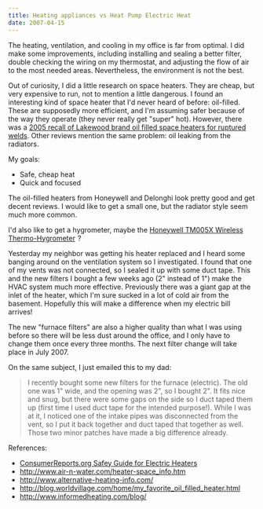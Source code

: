 ```yaml
---
title: Heating appliances vs Heat Pump Electric Heat
date: 2007-04-15
---
```

The heating, ventilation, and cooling in my office is far from optimal. I did make some improvements, including installing and sealing a better filter, double checking the wiring on my thermostat, and adjusting the flow of air to the most needed areas. Nevertheless, the environment is not the best.

Out of curiosity, I did a little research on space heaters. They are cheap, but very expensive to run, not to mention a little dangerous. I found an interesting kind of space heater that I'd never heard of before: oil-filled. These are supposedly more efficient, and I'm assuming safer because of the way they operate (they never really get "super" hot). However, there was a <a href="http://www.cpsc.gov/cpscpub/prerel/prhtml05/05094.html">2005 recall of Lakewood brand oil filled space heaters for ruptured welds</a>. Other reviews mention the same problem: oil leaking from the radiators.

My goals:

* Safe, cheap heat
* Quick and focused

The oil-filled heaters from Honeywell and Delonghi look pretty good and get decent reviews. I would like to get a small one, but the radiator style seem much more common.

I'd also like to get a hygrometer, maybe the <a href="http://www.amazon.com/gp/product/B000EX83RU?ie=UTF8&amp;tag=inforbanki-20&amp;linkCode=as2&amp;camp=1789&amp;creative=9325&amp;creativeASIN=B000EX83RU">Honeywell TM005X Wireless Thermo-Hygrometer</a>
<img src="http://www.assoc-amazon.com/e/ir?t=inforbanki-20&amp;l=as2&amp;o=1&amp;a=B000EX83RU" width="1" height="1" border="0" alt="" style="border:none !important; margin:0px !important;" />?

Yesterday my neighbor was getting his heater replaced and I heard some banging around on the ventilation system so I investigated. I found that one of my vents was not connected, so I sealed it up with some duct tape. This and the new filters I bought a few weeks ago (2" instead of 1") make the HVAC system much more effective. Previously there was a giant gap at the inlet of the heater, which I'm sure sucked in a lot of cold air from the basement. Hopefully this will make a difference when my electric bill arrives!

The new "furnace filters" are also a higher quality than what I was using before so there will be less dust around the office, and I only have to change them once every three months. The next filter change will take place in July 2007.

On the same subject, I just emailed this to my dad:

<blockquote>I recently bought some new filters for the furnace (electric). The old one was 1" wide, and the opening was 2", so I bought 2". It fits nice and snug, but there were some gaps on the side so I duct taped them up (first time I used duct tape for the intended purpose!). While I was at it, I noticed one of the intake pipes was disconnected from the vent, so I put it back together and duct taped that together as well. Those two minor patches have made a big difference already.</blockquote>

References:

* <a href="http://www.consumerreports.org/cro/home-garden/news/november-2006/heating-your-home--safely-11-06/overview/1106_heat_ov.htm?resultPageIndex=1&amp;resultIndex=2&amp;searchTerm=space%20heater">ConsumerReports.org Safey Guide for Electric Heaters</a>
* <http://www.air-n-water.com/heater-space_info.htm>
* <http://www.alternative-heating-info.com/>
* <http://blog.worldvillage.com/home/my_favorite_oil_filled_heater.html>
* <http://www.informedheating.com/blog/>


